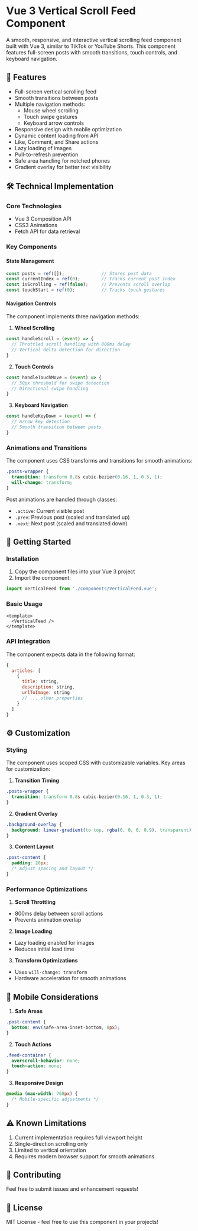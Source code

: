 # Vue 3 Vertical Scroll Feed Component

A smooth, responsive, and interactive vertical scrolling feed component built with Vue 3, similar to TikTok or YouTube Shorts. This component features full-screen posts with smooth transitions, touch controls, and keyboard navigation.

## 🌟 Features

- Full-screen vertical scrolling feed
- Smooth transitions between posts
- Multiple navigation methods:
  - Mouse wheel scrolling
  - Touch swipe gestures
  - Keyboard arrow controls
- Responsive design with mobile optimization
- Dynamic content loading from API
- Like, Comment, and Share actions
- Lazy loading of images
- Pull-to-refresh prevention
- Safe area handling for notched phones
- Gradient overlay for better text visibility

## 🛠️ Technical Implementation

### Core Technologies
- Vue 3 Composition API
- CSS3 Animations
- Fetch API for data retrieval

### Key Components

#### State Management
```javascript
const posts = ref([]);              // Stores post data
const currentIndex = ref(0);        // Tracks current post index
const isScrolling = ref(false);     // Prevents scroll overlap
const touchStart = ref(0);          // Tracks touch gestures
```

#### Navigation Controls
The component implements three navigation methods:

1. **Wheel Scrolling**
```javascript
const handleScroll = (event) => {
  // Throttled scroll handling with 800ms delay
  // Vertical delta detection for direction
}
```

2. **Touch Controls**
```javascript
const handleTouchMove = (event) => {
  // 50px threshold for swipe detection
  // Directional swipe handling
}
```

3. **Keyboard Navigation**
```javascript
const handleKeyDown = (event) => {
  // Arrow key detection
  // Smooth transition between posts
}
```

### Animations and Transitions

The component uses CSS transforms and transitions for smooth animations:

```css
.posts-wrapper {
  transition: transform 0.8s cubic-bezier(0.16, 1, 0.3, 1);
  will-change: transform;
}
```

Post animations are handled through classes:
- `.active`: Current visible post
- `.prev`: Previous post (scaled and translated up)
- `.next`: Next post (scaled and translated down)

## 🚀 Getting Started

### Installation

1. Copy the component files into your Vue 3 project
2. Import the component:

```javascript
import VerticalFeed from './components/VerticalFeed.vue';
```

### Basic Usage

```vue
<template>
  <VerticalFeed />
</template>
```

### API Integration

The component expects data in the following format:

```javascript
{
  articles: [
    {
      title: string,
      description: string,
      urlToImage: string
      // ... other properties
    }
  ]
}
```

## ⚙️ Customization

### Styling

The component uses scoped CSS with customizable variables. Key areas for customization:

1. **Transition Timing**
```css
.posts-wrapper {
  transition: transform 0.8s cubic-bezier(0.16, 1, 0.3, 1);
}
```

2. **Gradient Overlay**
```css
.background-overlay {
  background: linear-gradient(to top, rgba(0, 0, 0, 0.9), transparent);
}
```

3. **Content Layout**
```css
.post-content {
  padding: 20px;
  /* Adjust spacing and layout */
}
```

### Performance Optimizations

1. **Scroll Throttling**
- 800ms delay between scroll actions
- Prevents animation overlap

2. **Image Loading**
- Lazy loading enabled for images
- Reduces initial load time

3. **Transform Optimizations**
- Uses `will-change: transform`
- Hardware acceleration for smooth animations

## 📱 Mobile Considerations

1. **Safe Areas**
```css
.post-content {
  bottom: env(safe-area-inset-bottom, 0px);
}
```

2. **Touch Actions**
```css
.feed-container {
  overscroll-behavior: none;
  touch-action: none;
}
```

3. **Responsive Design**
```css
@media (max-width: 768px) {
  /* Mobile-specific adjustments */
}
```

## ⚠️ Known Limitations

1. Current implementation requires full viewport height
2. Single-direction scrolling only
3. Limited to vertical orientation
4. Requires modern browser support for smooth animations

## 🤝 Contributing

Feel free to submit issues and enhancement requests!

## 📄 License

MIT License - feel free to use this component in your projects!